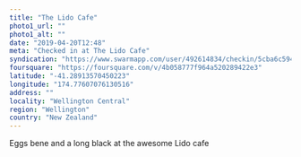 ```yaml
---
title: "The Lido Cafe"
photo1_url: ""
photo1_alt: ""
date: "2019-04-20T12:48"
meta: "Checked in at The Lido Cafe"
syndication: "https://www.swarmapp.com/user/492614834/checkin/5cba6c59471d6e002c061b55"
foursquare: "https://foursquare.com/v/4b058777f964a520289422e3"
latitude: "-41.28913570450223"
longitude: "174.77607076130516"
address: ""
locality: "Wellington Central"
region: "Wellington"
country: "New Zealand"
---
```

Eggs bene and a long black at the awesome Lido cafe
